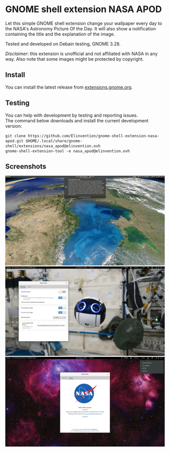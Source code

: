 # GNOME shell extension NASA APOD

Let this simple GNOME shell extension change your wallpaper every day to the
NASA's Astronomy Picture Of the Day. It will also show a notification
containing the title and the explanation of the image.

Tested and developed on Debain testing, GNOME 3.28.

*Disclaimer*: this extension is unofficial and not affiliated with NASA in any way.
Also note that some images might be protected by copyright.

## Install

You can install the latest release from [extensions.gnome.org][].

## Testing

You can help with development by testing and reporting issues.  
The command below downloads and install the current development version:

```
git clone https://github.com/Elinvention/gnome-shell-extension-nasa-apod.git $HOME/.local/share/gnome-shell/extensions/nasa_apod@elinvention.ovh
gnome-shell-extension-tool -e nasa_apod@elinvention.ovh
```

## Screenshots

![NASA APOD extension][screenshot1]  
![Settings][screenshot2]  
![Settings About][screenshot3]  

[screenshot1]: https://github.com/Elinvention/gnome-shell-extension-nasa-apod/blob/master/screenshots/1.png
[screenshot2]: https://github.com/Elinvention/gnome-shell-extension-nasa-apod/blob/master/screenshots/2.png
[screenshot3]: https://github.com/Elinvention/gnome-shell-extension-nasa-apod/blob/master/screenshots/3.png
[extensions.gnome.org]: https://extensions.gnome.org/extension/1202/nasa-apod/
